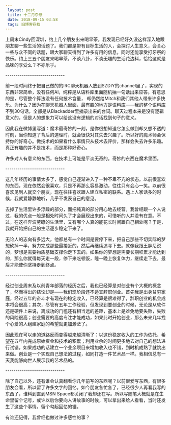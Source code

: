 ```yaml
---
 layout: post
 title: 十二月杂感
 date: 2018-09-15 03:58
 tags: 旧博客存档
---
```

上周末Cindy回深圳，约上几个朋友出来喝早茶。我发现已经好久没这样深入地跟朋友聊一些生活的话题了。我们都是带有目标生活的人，会探讨人生意义，会关心一些与众不同的话题，跟大家聊天得到了许多有用的信息，同时还能享受打牙祭的快乐。约上三五个朋友来喝早茶，不谈八卦，不谈无趣的生活花边料，恰恰这就是品味的享受么？不亦乐乎。

\-----------------------------

前一段时间终于把自己做的的IRC聊天机器人放到SZDIY的channel里了，实现的东西非常简单，没有任何AI，纯粹是从语料库里面随机抽一句话出来应答。有意思的是，尽管整个算法没有任何技术含量，
却仍然给Mitch和我们其他人带来许多快乐。为什么？因为在聊天机器人里面，最有趣的地方是语料库——我的整个语料库不到30句话，全部是从Blackadder里摘录出来的台词。聊天过程本来是没有逻辑意义的，但是人的想象力可以给这没有逻辑的对话找到句子的意义。

因此我在微博里写道：魔术最奇妙的一刻，是你很想知道它怎么做到却又想不透的时刻，当你知道了背后的道理时，就会很快对其失去兴趣了。所以好的魔术师会保持你的好奇心。做技术的如果看什么事情只从技术去评价，那样会失去许多乐趣。真正有趣的并不是技术，而是那种好奇心。

许多对人有意义的东西，在技术上可能是平淡无奇的。奇妙的东西在魔术里面。

\-----------------------------

这几年经历的事情太多了，感觉自己逐渐进入了一种不卑不亢的状态。以前很喜欢的东西，现在依然会很喜欢，只是不再那么容易激动，往往只有会心一笑。以前很喜欢见到人就交个朋友，现在往往喜欢跟人建立私密的联系。遇上人家话多的时候，我就爱静静地听，几乎不发表自己的意见。

去掉了生活里许多浮躁的部分，而把纯真的部分用心地去经营。我曾经跟一个人说过，我的优点一般是相处时间久了才会展现出来的，可惜听的人并没有在意。不过，在这样奔波劳碌的生活里，又有哪个人真的能花长时间跟自己相处呢？于是，我就开始把自己的生活逐步稳定下来了。

无论人的志向有多远大，他都总有一个时间是要停下来，把自己那些不切实际的梦想砍掉一半，努力完成那些最接近的，然后再继续追寻下去。就像我跟王胖尼说的，梦想是需要物质基础支撑你走下去的。如果你的梦想是需要长期积累才能达到的，那么你就得每天走一段，停下来吃顿饭，睡一晚上恢复体力，继续走下去，最后才能使你坚持走到终点。

\-----------------------------

经过创业周末及以前青年部落的经历之后，我也已经算是对创业有个大概的概念了，然而得出的结论却是——我们现阶段还不适宜辞职创业。首先我是出身贫穷家庭，经过五年的奋斗才有现在的稳定收入，已经算是很难得了，辞职创业的机会成本将会很高；其次，尽管有五年工作经验，但发现到要创业的时候，无论是从软件还是硬件上来说，离成功的门槛还有相当远的差距，基本上是难免地要失败，失败的风险很高；创业需要的高度专注才能成功，如果此时开始创业，那么未来几年找个心爱的人组建家庭的希望就更加渺茫了。

因此现在可以走的道路反而变得越来越清晰了：以这份稳定收入的工作为依托，希望在五年内完成原始资金和技术的积累；利用业余的时间更多地去对自己的想法进行试错，如果成功的话建立一个业余项目来增加收入也不错，到时机成熟了就跳出来做。创业是一个实现自己想法的过程，如同打造一件艺术品一样。我相信总有一天我能够向世人展示我的艺术品的。

\-----------------------------

除了自己以外，还有谁会认真翻看你几年前写的东西呢？以前很爱写东西，有很多朋友会看，所以留了许多文字的回忆。如今朋友各忙各了，已经很少人再看我写的东西了，谁料到直到MSN
Space都关闭了我却还在写。所以写随笔大概就是在生命里留个记号，或许以后你要向人讲故事的时候，可以拿出来给人看看，当时还发生了这些个事情。留个勾起回忆的锚。

有谁还记得，我曾经也做过许多感性的事？


